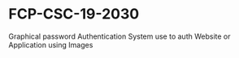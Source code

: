 # FCP-CSC-19-2030
Graphical password Authentication System use to auth Website or Application using Images 
